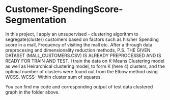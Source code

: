 # Customer-SpendingScore-Segmentation

In this project, I apply an unsupervised - clustering algorithm to segregate(cluster) customers based on factors such as his/her Spending score in a mall, Frequency of visiting the mall etc.
After a through data preprocesing and dimensionality reduction methods,
 P.S. THE GIVEN DATASET (MALL_CUSTOMERS.CSV) IS ALREADY PREPROCESSED AND IS READY FOR TRAIN AND TEST.
I train the data on K-Means Clustering model as well as Heirarchical clustering model, to form K (here 4) clusters, and the optimal number of clusters were found out from the Elbow method using WCSS.
WCSS- Within cluster sum of squares.

You can find my code and corresponding output of test data clustered graph in the folder above.
